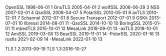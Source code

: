 OpenSSL 1998-06-01 1
GnuTLS 2005-04-01 2
wolfSSL 2006-06-29 3
NSS 2007-02-01 4
QsoSSL 2008-04-07 5
PolarSSL 2010-05-01 6
axTLS 2010-12-01 7
Schannel 2012-07-01 8
Secure Transport 2012-07-01 9
GSKit 2013-07-01 10
libressl 2014-08-01 11
-QsoSSL 2014-10-10 10
BoringSSL 2015-01-01 11
mbedTLS 2015-10-01 12
MesaLink 2018-09-01 13
-axTLS 2018-10-01 12
AmiSSL 2019-03-08 13
BearSSL 2019-11-01 14
-PolarSSL 2020-01-16 13
rustls 2021-02-09 14
-MesaLink 2022-01-10 13


TLS 1.2:2013-09-19
TLS 1.3:2016-10-27
